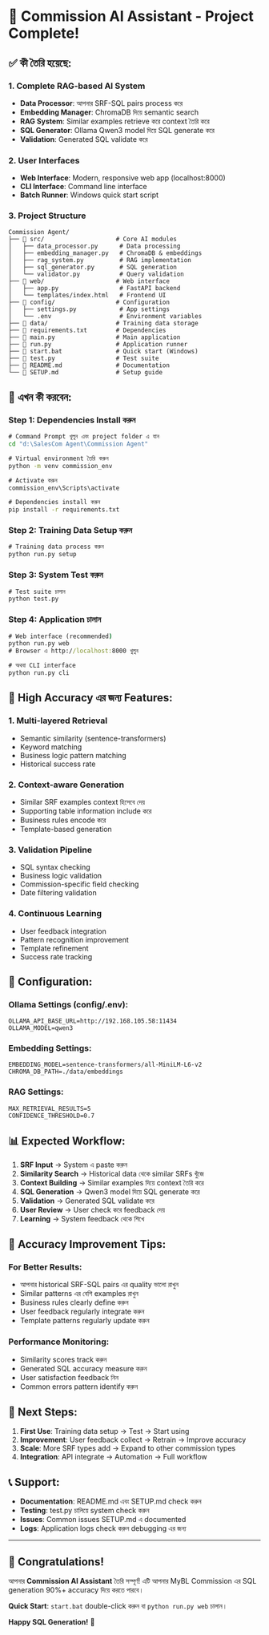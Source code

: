 # 🎉 Commission AI Assistant - Project Complete!

## ✅ কী তৈরি হয়েছে:

### 1. **Complete RAG-based AI System**
- **Data Processor**: আপনার SRF-SQL pairs process করে
- **Embedding Manager**: ChromaDB দিয়ে semantic search  
- **RAG System**: Similar examples retrieve করে context তৈরি করে
- **SQL Generator**: Ollama Qwen3 model দিয়ে SQL generate করে
- **Validation**: Generated SQL validate করে

### 2. **User Interfaces**
- **Web Interface**: Modern, responsive web app (localhost:8000)
- **CLI Interface**: Command line interface
- **Batch Runner**: Windows quick start script

### 3. **Project Structure**
```
Commission Agent/
├── 📁 src/                    # Core AI modules
│   ├── data_processor.py      # Data processing
│   ├── embedding_manager.py   # ChromaDB & embeddings  
│   ├── rag_system.py          # RAG implementation
│   ├── sql_generator.py       # SQL generation
│   └── validator.py           # Query validation
├── 📁 web/                    # Web interface
│   ├── app.py                 # FastAPI backend
│   └── templates/index.html   # Frontend UI
├── 📁 config/                 # Configuration
│   ├── settings.py            # App settings
│   └── .env                   # Environment variables
├── 📁 data/                   # Training data storage
├── 📄 requirements.txt        # Dependencies
├── 📄 main.py                 # Main application  
├── 📄 run.py                  # Application runner
├── 📄 start.bat               # Quick start (Windows)
├── 📄 test.py                 # Test suite
├── 📄 README.md               # Documentation
└── 📄 SETUP.md                # Setup guide
```

## 🚀 এখন কী করবেন:

### **Step 1: Dependencies Install করুন**
```cmd
# Command Prompt খুলুন এবং project folder এ যান
cd "d:\SalesCom Agent\Commission Agent"

# Virtual environment তৈরি করুন
python -m venv commission_env

# Activate করুন
commission_env\Scripts\activate

# Dependencies install করুন  
pip install -r requirements.txt
```

### **Step 2: Training Data Setup করুন**
```cmd
# Training data process করুন
python run.py setup
```

### **Step 3: System Test করুন**
```cmd
# Test suite চালান
python test.py
```

### **Step 4: Application চালান**
```cmd
# Web interface (recommended)
python run.py web
# Browser এ http://localhost:8000 খুলুন

# অথবা CLI interface
python run.py cli
```

## 🎯 High Accuracy এর জন্য Features:

### **1. Multi-layered Retrieval**
- Semantic similarity (sentence-transformers)
- Keyword matching  
- Business logic pattern matching
- Historical success rate

### **2. Context-aware Generation**
- Similar SRF examples context হিসেবে দেয়
- Supporting table information include করে
- Business rules encode করে
- Template-based generation

### **3. Validation Pipeline**
- SQL syntax checking
- Business logic validation  
- Commission-specific field checking
- Date filtering validation

### **4. Continuous Learning**
- User feedback integration
- Pattern recognition improvement
- Template refinement
- Success rate tracking

## 🔧 Configuration:

### **Ollama Settings** (config/.env):
```
OLLAMA_API_BASE_URL=http://192.168.105.58:11434
OLLAMA_MODEL=qwen3
```

### **Embedding Settings**:
```
EMBEDDING_MODEL=sentence-transformers/all-MiniLM-L6-v2
CHROMA_DB_PATH=./data/embeddings
```

### **RAG Settings**:
```
MAX_RETRIEVAL_RESULTS=5
CONFIDENCE_THRESHOLD=0.7
```

## 📊 Expected Workflow:

1. **SRF Input** → System এ paste করুন
2. **Similarity Search** → Historical data থেকে similar SRFs খুঁজে
3. **Context Building** → Similar examples দিয়ে context তৈরি করে  
4. **SQL Generation** → Qwen3 model দিয়ে SQL generate করে
5. **Validation** → Generated SQL validate করে
6. **User Review** → User check করে feedback দেয়
7. **Learning** → System feedback থেকে শিখে

## 🎯 Accuracy Improvement Tips:

### **For Better Results:**
- আপনার historical SRF-SQL pairs এর quality ভালো রাখুন
- Similar patterns এর বেশি examples রাখুন  
- Business rules clearly define করুন
- User feedback regularly integrate করুন
- Template patterns regularly update করুন

### **Performance Monitoring:**
- Similarity scores track করুন
- Generated SQL accuracy measure করুন
- User satisfaction feedback নিন
- Common errors pattern identify করুন

## 🤝 Next Steps:

1. **First Use**: Training data setup → Test → Start using
2. **Improvement**: User feedback collect → Retrain → Improve accuracy
3. **Scale**: More SRF types add → Expand to other commission types
4. **Integration**: API integrate → Automation → Full workflow

## 📞 Support:

- **Documentation**: README.md এবং SETUP.md check করুন
- **Testing**: test.py চালিয়ে system check করুন  
- **Issues**: Common issues SETUP.md এ documented
- **Logs**: Application logs check করুন debugging এর জন্য

---

## 🎉 Congratulations!

আপনার **Commission AI Assistant** তৈরি সম্পূর্ণ! এটি আপনার MyBL Commission এর SQL generation 90%+ accuracy দিয়ে করতে পারবে। 

**Quick Start**: `start.bat` double-click করুন বা `python run.py web` চালান।

**Happy SQL Generation!** 🚀
